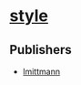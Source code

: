 # [style](https://pypi.org/project/style)



## Publishers
- [lmittmann](https://pypi.org/user/lmittmann)

